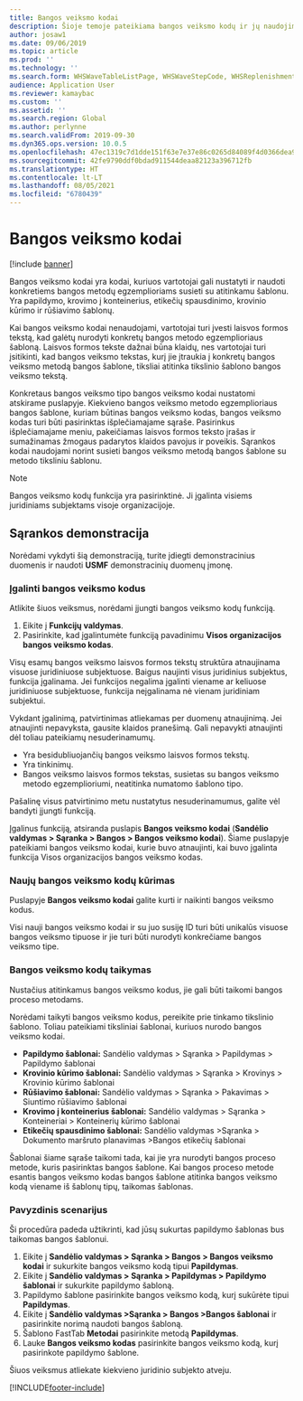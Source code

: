```yaml
---
title: Bangos veiksmo kodai
description: Šioje temoje pateikiama bangos veiksmo kodų ir jų naudojimo apžvalga.
author: josaw1
ms.date: 09/06/2019
ms.topic: article
ms.prod: ''
ms.technology: ''
ms.search.form: WHSWaveTableListPage, WHSWaveStepCode, WHSReplenishmentTemplates, WHSWaveTemplateTable
audience: Application User
ms.reviewer: kamaybac
ms.custom: ''
ms.assetid: ''
ms.search.region: Global
ms.author: perlynne
ms.search.validFrom: 2019-09-30
ms.dyn365.ops.version: 10.0.5
ms.openlocfilehash: 47ec1319c7d1dde151f63e7e37e86c0265d84089f4d0366dea9310bda49c859d
ms.sourcegitcommit: 42fe9790ddf0bdad911544deaa82123a396712fb
ms.translationtype: HT
ms.contentlocale: lt-LT
ms.lasthandoff: 08/05/2021
ms.locfileid: "6780439"
---
```

# <a name="wave-step-codes"></a>Bangos veiksmo kodai

[!include [banner](../includes/banner.md)]

Bangos veiksmo kodai yra kodai, kuriuos vartotojai gali nustatyti ir naudoti konkretiems bangos metodų egzemplioriams susieti su atitinkamu šablonu. Yra papildymo, krovimo į konteinerius, etikečių spausdinimo, krovinio kūrimo ir rūšiavimo šablonų.

Kai bangos veiksmo kodai nenaudojami, vartotojai turi įvesti laisvos formos tekstą, kad galėtų nurodyti konkretų bangos metodo egzemplioriaus šabloną. Laisvos formos tekste dažnai būna klaidų, nes vartotojai turi įsitikinti, kad bangos veiksmo tekstas, kurį jie įtraukia į konkretų bangos veiksmo metodą bangos šablone, tiksliai atitinka tikslinio šablono bangos veiksmo tekstą.

Konkretaus bangos veiksmo tipo bangos veiksmo kodai nustatomi atskirame puslapyje. Kiekvieno bangos veiksmo metodo egzemplioriaus bangos šablone, kuriam būtinas bangos veiksmo kodas, bangos veiksmo kodas turi būti pasirinktas išplečiamajame sąraše. Pasirinkus išplečiamajame meniu, pakeičiamas laisvos formos teksto įrašas ir sumažinamas žmogaus padarytos klaidos pavojus ir poveikis. Sąrankos kodai naudojami norint susieti bangos veiksmo metodą bangos šablone su metodo tiksliniu šablonu.

> [!NOTE]
> Bangos veiksmo kodų funkcija yra pasirinktinė. Ji įgalinta visiems juridiniams subjektams visoje organizacijoje.

## <a name="setup-demo"></a>Sąrankos demonstracija 

Norėdami vykdyti šią demonstraciją, turite įdiegti demonstracinius duomenis ir naudoti **USMF** demonstracinių duomenų įmonę.

### <a name="enable-wave-step-codes"></a>Įgalinti bangos veiksmo kodus

Atlikite šiuos veiksmus, norėdami įjungti bangos veiksmo kodų funkciją.

1. Eikite į **Funkcijų valdymas**.
2. Pasirinkite, kad įgalintumėte funkciją pavadinimu **Visos organizacijos bangos veiksmo kodas**.

Visų esamų bangos veiksmo laisvos formos tekstų struktūra atnaujinama visuose juridiniuose subjektuose. Baigus naujinti visus juridinius subjektus, funkcija įgalinama. Jei funkcijos negalima įgalinti viename ar keliuose juridiniuose subjektuose, funkcija neįgalinama nė vienam juridiniam subjektui.

Vykdant įgalinimą, patvirtinimas atliekamas per duomenų atnaujinimą. Jei atnaujinti nepavyksta, gausite klaidos pranešimą. Gali nepavykti atnaujinti dėl toliau pateikiamų nesuderinamumų.

- Yra besidubliuojančių bangos veiksmo laisvos formos tekstų.
- Yra tinkinimų.
- Bangos veiksmo laisvos formos tekstas, susietas su bangos veiksmo metodo egzemplioriumi, neatitinka numatomo šablono tipo.

Pašalinę visus patvirtinimo metu nustatytus nesuderinamumus, galite vėl bandyti įjungti funkciją.

Įgalinus funkciją, atsiranda puslapis **Bangos veiksmo kodai** (**Sandėlio valdymas \> Sąranka \> Bangos \> Bangos veiksmo kodai**). Šiame puslapyje pateikiami bangos veiksmo kodai, kurie buvo atnaujinti, kai buvo įgalinta funkcija Visos organizacijos bangos veiksmo kodas.

### <a name="create-new-wave-step-codes"></a>Naujų bangos veiksmo kodų kūrimas

Puslapyje **Bangos veiksmo kodai** galite kurti ir naikinti bangos veiksmo kodus.

Visi nauji bangos veiksmo kodai ir su juo susiję ID turi būti unikalūs visuose bangos veiksmo tipuose ir jie turi būti nurodyti konkrečiame bangos veiksmo tipe.

### <a name="apply-wave-step-codes"></a>Bangos veiksmo kodų taikymas

Nustačius atitinkamus bangos veiksmo kodus, jie gali būti taikomi bangos proceso metodams.

Norėdami taikyti bangos veiksmo kodus, pereikite prie tinkamo tikslinio šablono. Toliau pateikiami tiksliniai šablonai, kuriuos nurodo bangos veiksmo kodai.

- **Papildymo šablonai:** Sandėlio valdymas \> Sąranka \> Papildymas \> Papildymo šablonai
- **Krovinio kūrimo šablonai:** Sandėlio valdymas \> Sąranka \> Krovinys \> Krovinio kūrimo šablonai
- **Rūšiavimo šablonai:** Sandėlio valdymas \> Sąranka \> Pakavimas \> Siuntimo rūšiavimo šablonai
- **Krovimo į konteinerius šablonai:** Sandėlio valdymas \> Sąranka \> Konteineriai \> Konteinerių kūrimo šablonai
- **Etikečių spausdinimo šablonai:** Sandėlio valdymas \>Sąranka \> Dokumento maršruto planavimas \>Bangos etikečių šablonai

Šablonai šiame sąraše taikomi tada, kai jie yra nurodyti bangos proceso metode, kuris pasirinktas bangos šablone. Kai bangos proceso metode esantis bangos veiksmo kodas bangos šablone atitinka bangos veiksmo kodą viename iš šablonų tipų, taikomas šablonas.

### <a name="sample-scenario"></a>Pavyzdinis scenarijus

Ši procedūra padeda užtikrinti, kad jūsų sukurtas papildymo šablonas bus taikomas bangos šablonui.

1. Eikite į **Sandėlio valdymas \> Sąranka \> Bangos \> Bangos veiksmo kodai** ir sukurkite bangos veiksmo kodą tipui **Papildymas**.
2. Eikite į **Sandėlio valdymas \> Sąranka \> Papildymas \> Papildymo šablonai** ir sukurkite papildymo šabloną.
3. Papildymo šablone pasirinkite bangos veiksmo kodą, kurį sukūrėte tipui **Papildymas**.
4. Eikite į **Sandėlio valdymas \>Sąranka \> Bangos \>Bangos šablonai** ir pasirinkite norimą naudoti bangos šabloną.
5. Šablono FastTab **Metodai** pasirinkite metodą **Papildymas**.
6. Lauke **Bangos veiksmo kodas** pasirinkite bangos veiksmo kodą, kurį pasirinkote papildymo šablone.

Šiuos veiksmus atliekate kiekvieno juridinio subjekto atveju.


[!INCLUDE[footer-include](../../includes/footer-banner.md)]